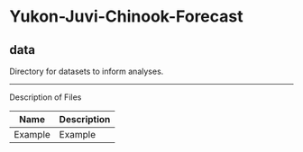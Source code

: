 # Yukon-Juvi-Chinook-Forecast
## data
Directory for datasets to inform analyses.

***
Description of Files

Name                                    | Description
----------------------------------------|--------------------------------
Example                                 | Example


